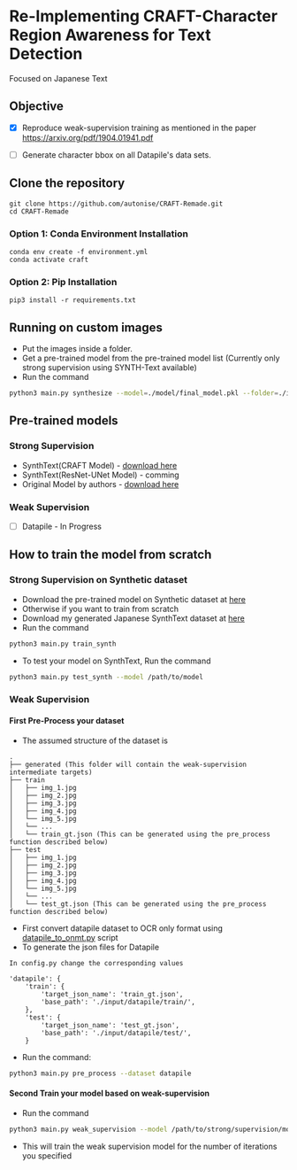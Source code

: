 # Re-Implementing CRAFT-Character Region Awareness for Text Detection
Focused on Japanese Text

## Objective

- [X] Reproduce weak-supervision training as mentioned in the paper https://arxiv.org/pdf/1904.01941.pdf
- [ ] Generate character bbox on all Datapile's data sets.


## Clone the repository

    git clone https://github.com/autonise/CRAFT-Remade.git
    cd CRAFT-Remade

### Option 1: Conda Environment Installation
    conda env create -f environment.yml
    conda activate craft

### Option 2: Pip Installation
    pip3 install -r requirements.txt

## Running on custom images

- Put the images inside a folder.
- Get a pre-trained model from the pre-trained model list (Currently only strong supervision using SYNTH-Text available)
- Run the command
```bash
python3 main.py synthesize --model=./model/final_model.pkl --folder=./input
```
## Pre-trained models

### Strong Supervision

- SynthText(CRAFT Model) - [download here](https://drive.google.com/file/d/1be4MtJMEcaolM-s4EMsCRUmJFg2pR2OI/view?usp=sharing)
- SynthText(ResNet-UNet Model) - comming
- Original Model by authors - [download here](https://drive.google.com/open?id=1ZQE0tK9498RhLcXwYRgod4upmrYWdgl9)

### Weak Supervision

- [ ] Datapile - In Progress

## How to train the model from scratch

### Strong Supervision on Synthetic dataset

- Download the pre-trained model on Synthetic dataset at [here](https://drive.google.com/file/d/1be4MtJMEcaolM-s4EMsCRUmJFg2pR2OI/view?usp=sharing)
- Otherwise if you want to train from scratch
- Download my generated Japanese SynthText dataset at [here](https://drive.google.com/drive/folders/10WySKiBnO8WFU53Pt2QBQgY_GCBSZKWs?usp=sharing)
- Run the command
```bash
python3 main.py train_synth
```
- To test your model on SynthText, Run the command
```bash
python3 main.py test_synth --model /path/to/model
```
### Weak Supervision

#### First Pre-Process your dataset

- The assumed structure of the dataset is
```
.
├── generated (This folder will contain the weak-supervision intermediate targets)
├── train
│   ├── img_1.jpg
│   ├── img_2.jpg
│   ├── img_3.jpg
│   ├── img_4.jpg
│   └── img_5.jpg
│   └── ...
│   └── train_gt.json (This can be generated using the pre_process function described below)
├── test
│   ├── img_1.jpg
│   ├── img_2.jpg
│   ├── img_3.jpg
│   ├── img_4.jpg
│   └── img_5.jpg
│   └── ...
│   └── test_gt.json (This can be generated using the pre_process function described below)
```
- First convert datapile dataset to OCR only format using [datapile_to_onmt.py](src/utils/datapile_to_onmt.py) script
- To generate the json files for Datapile
```
In config.py change the corresponding values

'datapile': {
    'train': {
        'target_json_name': 'train_gt.json',
        'base_path': './input/datapile/train/',
    },
    'test': {
        'target_json_name': 'test_gt.json',
        'base_path': './input/datapile/test/',
    }
```
- Run the command:
```bash
python3 main.py pre_process --dataset datapile
```

#### Second Train your model based on weak-supervision
- Run the command

```bash
python3 main.py weak_supervision --model /path/to/strong/supervision/model --iterations <num_of_iterations(20)>
```

- This will train the weak supervision model for the number of iterations you specified
